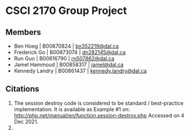 # CSCI 2170 Group Project

## Members

* Ben Hoeg | B00870824  | bn352219@dal.ca
* Frederick Go | B00873074 | dn282145@dal.ca
* Run Guo | B00816790 | rn507862@dal.ca
* Jamel Hammoud | B00858317 | jamel@dal.ca
* Kennedy Landry | B00861437 | kennedy.landry@dal.ca

## Citations

1. The session destroy code is considered to be standard / best-practice implementation. It is available as Example #1 on: http://php.net/manual/en/function.session-destroy.php Accessed on 4 Dec 2021.
2. 